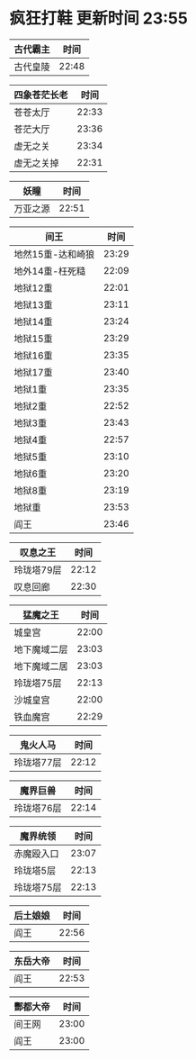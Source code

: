 # 疯狂打鞋 更新时间 23:55

| 古代霸主   | 时间    |
|--------|-------|
| 古代皇陵 | 22:48 |

| 四象苍茫长老   | 时间    |
|--------|-------|
| 苍苍太厅 | 22:33 |
| 苍茫大厅 | 23:36 |
| 虚无之关 | 23:34 |
| 虚无之关掉 | 22:31 |

| 妖瞳   | 时间    |
|--------|-------|
| 万亚之源 | 22:51 |

| 间王   | 时间    |
|--------|-------|
| 地然15重-达和崎狼 | 23:29 |
| 地外14重-枉死糙 | 22:09 |
| 地狱12重 | 22:01 |
| 地狱13重 | 23:11 |
| 地狱14重 | 23:24 |
| 地狱15重 | 23:29 |
| 地狱16重 | 23:35 |
| 地狱17重 | 23:40 |
| 地狱1重 | 23:35 |
| 地狱2重 | 22:52 |
| 地狱3重 | 23:43 |
| 地狱4重 | 22:57 |
| 地狱5重 | 23:10 |
| 地狱6重 | 23:20 |
| 地狱8重 | 23:19 |
| 地狱重 | 23:53 |
| 阎王 | 23:46 |

| 叹息之王   | 时间    |
|--------|-------|
| 玲珑塔79层 | 22:12 |
| 叹息回廊 | 22:30 |

| 猛魔之王   | 时间    |
|--------|-------|
| 城皇宫 | 22:00 |
| 地下魔域二层 | 23:03 |
| 地下魔域二居 | 23:03 |
| 玲珑塔75层 | 22:13 |
| 沙城皇宫 | 22:00 |
| 铁血魔宫 | 22:29 |

| 鬼火人马   | 时间    |
|--------|-------|
| 玲珑塔77层 | 22:12 |

| 魔界巨兽   | 时间    |
|--------|-------|
| 玲珑塔76层 | 22:14 |

| 魔界统领   | 时间    |
|--------|-------|
| 赤魔殴入口 | 23:07 |
| 玲珑塔5层 | 22:13 |
| 玲珑塔75层 | 22:13 |

| 后土娘娘   | 时间    |
|--------|-------|
| 阎王 | 22:56 |

| 东岳大帝   | 时间    |
|--------|-------|
| 阎王 | 22:53 |

| 酆都大帝   | 时间    |
|--------|-------|
| 间王网 | 23:00 |
| 阎王 | 23:00 |